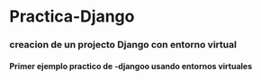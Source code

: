 # Practica-Django
### creacion de un projecto Django con entorno virtual
#### Primer ejemplo practico de -djangoo usando entornos virtuales
